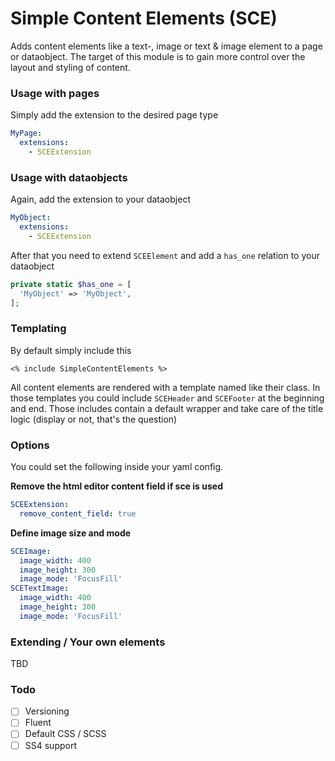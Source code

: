 # Simple Content Elements (SCE)

Adds content elements like a text-, image or text & image element to a page or dataobject.
The target of this module is to gain more control over the layout and styling of content.

### Usage with pages
Simply add the extension to the desired page type

```yaml
MyPage:
  extensions:
    - SCEExtension
```

### Usage with dataobjects
Again, add the extension to your dataobject

```yaml
MyObject:
  extensions:
    - SCEExtension
```

After that you need to extend ``SCEElement`` and add a ``has_one`` relation to your dataobject

```php
private static $has_one = [
  'MyObject' => 'MyObject',
];
```

### Templating
By default simply include this

```
<% include SimpleContentElements %>
```

All content elements are rendered with a template named like their class.
In those templates you could include ``SCEHeader`` and ``SCEFooter`` at the beginning and end.
Those includes contain a default wrapper and take care of the title logic (display or not, that's the question)

### Options
You could set the following inside your yaml config.

**Remove the html editor content field if sce is used**
```yaml
SCEExtension:
  remove_content_field: true
```

**Define image size and mode**
```yaml
SCEImage:
  image_width: 400
  image_height: 300
  image_mode: 'FocusFill'
SCETextImage:
  image_width: 400
  image_height: 300
  image_mode: 'FocusFill'
```

### Extending / Your own elements
TBD

### Todo
- [ ] Versioning
- [ ] Fluent
- [ ] Default CSS / SCSS
- [ ] SS4 support